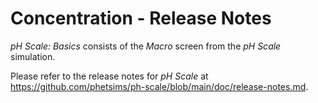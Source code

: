 # Concentration - Release Notes

_pH Scale: Basics_ consists of the _Macro_ screen from the _pH Scale_ simulation.

Please refer to the release notes for _pH Scale_ at https://github.com/phetsims/ph-scale/blob/main/doc/release-notes.md.